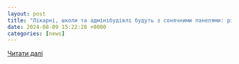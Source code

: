 ```yaml
---
layout: post
title: "Лікарні, школи та адмінібудівлі будуть з сонячними панелями: рішення КМУ"
date: 2024-08-09 15:22:28 +0000
categories: [news]
---
```


[Читати далі](https://news.dtkt.ua/society/economics/92352-likarni-skoli-ta-adminibudivli-budut-z-soniacnimi-paneliami-risennia-kmu)
